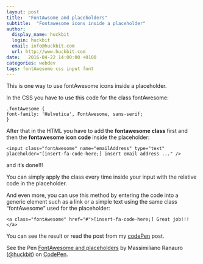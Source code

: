 ```yaml
---
layout: post
title:  "FontAwsome and placeholders"
subtitle:  "Fontawesome icons inside a placeholder"
author:
  display_name: huckbit
  login: huckbit
  email: info@huckbit.com
  url: http://www.huckbit.com
date:   2016-04-22 14:00:00 +0100
categories: webdev
tags: fontAwesome css input font
---
```

This is one way to use fontAwesome icons inside a placeholder.

In the CSS you have to use this code for the class fontAwesome:

```
.fontAwesome {
font-family: 'Helvetica', FontAwesome, sans-serif;
}
```

After that in the HTML you have to add the **fontawesome class** first and then the **fontawesome icon code** inside the placeholder:

```
<input class="fontAwesome" name="emailAddress" type="text" placeholder="[insert-fa-code-here;] insert email address ..." />
```
and it’s done!!!

You can simply apply the class every time inside your input with the relative code in the placeholder.

And even more, you can use this method by entering the code into a generic element such as a link or a simple text using the same class “fontAwesome” used for the placeholder:

```
<a class="fontAwesome" href="#">[insert-fa-code-here;] Great job!!!</a>
```

You can see the result or read the post from my [codePen](http://codepen.io/huckbit/post/fontawesomeplaceholder) post.

<p data-height="300" data-theme-id="24562" data-slug-hash="rezezb" data-default-tab="result" data-user="huckbit" data-embed-version="2" class="codepen">See the Pen <a href="http://codepen.io/huckbit/pen/rezezb/">FontAwesome and placeholders</a> by Massimiliano Ranauro (<a href="http://codepen.io/huckbit">@huckbit</a>) on <a href="http://codepen.io">CodePen</a>.</p>
<script async src="//assets.codepen.io/assets/embed/ei.js"></script>
